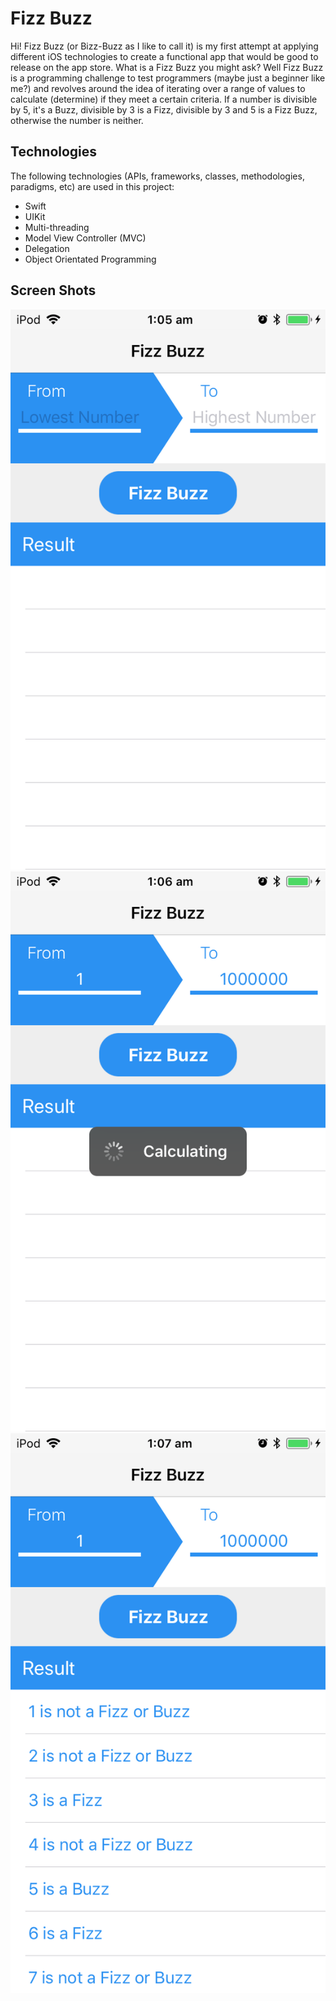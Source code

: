 # Fizz Buzz

Hi! Fizz Buzz (or Bizz-Buzz as I like to call it) is my first attempt at applying different iOS technologies to create a functional app that would be good to release on the app store. What is a Fizz Buzz you might ask? Well Fizz Buzz is a programming challenge to test programmers (maybe just a beginner like me?)  and revolves around the idea of iterating over a range of values to calculate (determine) if they meet a certain criteria. If a number is divisible by 5, it's a Buzz, divisible by 3 is a Fizz, divisible by 3 and 5 is a Fizz Buzz, otherwise the number is neither.

## Technologies
The following technologies (APIs, frameworks, classes, methodologies,  paradigms, etc) are used in this project:

 - Swift
 - UIKit
 - Multi-threading
 - Model View Controller (MVC)
 - Delegation
 - Object Orientated Programming

## Screen Shots
![initial view controller](https://github.com/Kohdepitcher/Bizz-Buzz/blob/master/Screen%20Shots/IMG_1581.PNG?raw=true)
![calculating Fizz Buzz](https://github.com/Kohdepitcher/Bizz-Buzz/blob/master/Screen%20Shots/IMG_1583.PNG?raw=true)
![Results](https://github.com/Kohdepitcher/Bizz-Buzz/blob/master/Screen%20Shots/IMG_1584.PNG?raw=true)
